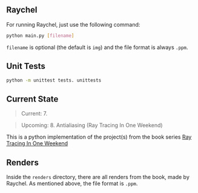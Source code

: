 ## Raychel

For running Raychel, just use the following command:
```bash
python main.py [filename]
```
`filename` is optional (the default is `img`) and the file format is always `.ppm`.

## Unit Tests

```bash
python -m unittest tests. unittests
```

## Current State

> Current: 7.

> Upcoming: 8. Antialiasing (Ray Tracing In One Weekend)

This is a python implementation of the project(s) from the book series [Ray Tracing In One Weekend](https://raytracing.github.io)

## Renders

Inside the `renders` directory, there are all renders from the book, made by Raychel. As mentioned above, the file format is `.ppm`.
